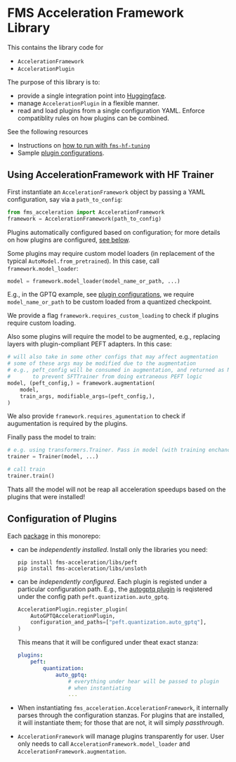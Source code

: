# FMS Acceleration Framework Library

This contains the library code for
- `AccelerationFramework`
- `AccelerationPlugin`

The purpose of this library is to:
- provide a single integration point into [Huggingface](https://github.com/huggingface/transformers).
- manage `AccelerationPlugin` in a flexible manner. 
- read and load plugins from a single configuration YAML. Enforce compatiblity rules on how plugins can be combined.

See the following resources
- Instructions on [how to run with `fms-hf-tuning`](https://github.com/foundation-model-stack/fms-acceleration/README.md)
- Sample [plugin configurations](https://github.com/foundation-model-stack/fms-acceleration/sample-configurations).

## Using AccelerationFramework with HF Trainer

First instantiate an `AccelerationFramework` object by passing a YAML configuration, say via a `path_to_config`:
```python
from fms_acceleration import AccelerationFramework
framework = AccelerationFramework(path_to_config)
```

Plugins automatically configured based on configuration; for more details on how plugins are configured, [see below](#configuration-of-plugins).

Some plugins may require custom model loaders (in replacement of the typical `AutoModel.from_pretrained`). In this case, call `framework.model_loader`:

```python
model = framework.model_loader(model_name_or_path, ...)
```
E.g., in the GPTQ example, see [plugin configurations](https://github.com/foundation-model-stack/fms-acceleration/sample-configurations), we require `model_name_or_path` to be custom loaded from a quantized checkpoint.

We provide a flag `framework.requires_custom_loading` to check if plugins require custom loading.

Also some plugins will require the model to be augmented, e.g., replacing layers with plugin-compliant PEFT adapters.  In this case:

```python
# will also take in some other configs that may affect augmentation
# some of these args may be modified due to the augmentation
# e.g., peft_config will be consumed in augmentation, and returned as None 
#       to prevent SFTTrainer from doing extraneous PEFT logic
model, (peft_config,) = framework.augmentation(
    model, 
    train_args, modifiable_args=(peft_config,),
)
```

We also provide `framework.requires_agumentation` to check if augumentation is required by the plugins.

Finally pass the model to train:

```python
# e.g. using transformers.Trainer. Pass in model (with training enchancements)
trainer = Trainer(model, ...)

# call train
trainer.train()
```

Thats all! the model will not be reap all acceleration speedups based on the plugins that were installed!

## Configuration of Plugins

Each [package](#packages) in this monorepo:
- can be *independently installed*. Install only the libraries you need:
   ```shell
   pip install fms-acceleration/libs/peft
   pip install fms-acceleration/libs/unsloth
   ```
- can be *independently configured*. Each plugin is registed under a particular configuration path. E.g., the [autogptq plugin](libs/peft/src/fms_accelerate_peft/framework_plugin_autogptq.py) is reqistered under the config path `peft.quantization.auto_gptq`.
    ```python
    AccelerationPlugin.register_plugin(
        AutoGPTQAccelerationPlugin,
        configuration_and_paths=["peft.quantization.auto_gptq"], 
    )
    ```

    This means that it will be configured under theat exact stanza:
    ```yaml
    plugins:
        peft:
            quantization:
                auto_gptq:
                    # everything under hear will be passed to plugin 
                    # when instantiating
                    ...
    ```

- When instantiating `fms_acceleration.AccelerationFramework`, it internally parses through the configuration stanzas. For plugins that are installed, it will instantiate them; for those that are not, it will simply *passthrough*.
- `AccelerationFramework` will manage plugins transparently for user. User only needs to call `AccelerationFramework.model_loader` and `AccelerationFramework.augmentation`.
